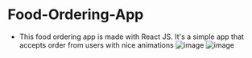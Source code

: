 # Food-Ordering-App
* This food ordering app is made with React JS. It's a simple app that accepts order from users with nice animations
![image](https://user-images.githubusercontent.com/69240053/142257437-e471baf7-564b-4a5b-9236-5ae23deb2d61.png)
![image](https://user-images.githubusercontent.com/69240053/142257570-585fc112-c445-4e7e-a4ca-178245d68c13.png)
